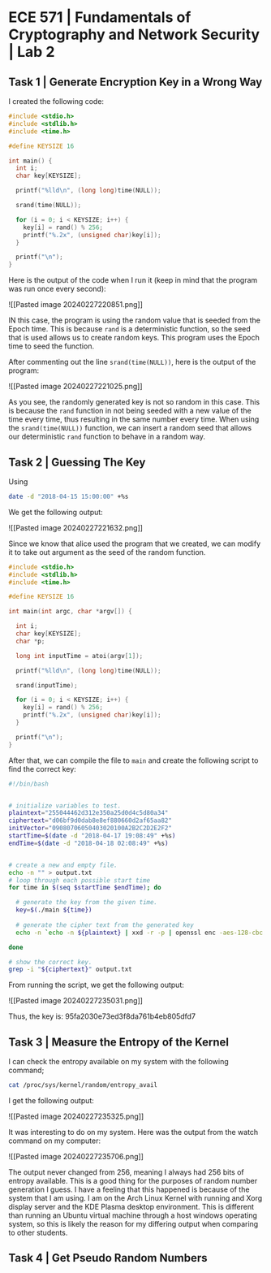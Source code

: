 # ECE 571 | Fundamentals of Cryptography and Network Security | Lab 2

## Task 1 | Generate Encryption Key in a Wrong Way

I created the following code:

```c
#include <stdio.h>
#include <stdlib.h>
#include <time.h>

#define KEYSIZE 16

int main() {
  int i;
  char key[KEYSIZE];

  printf("%lld\n", (long long)time(NULL));

  srand(time(NULL));

  for (i = 0; i < KEYSIZE; i++) {
    key[i] = rand() % 256;
    printf("%.2x", (unsigned char)key[i]);
  }

  printf("\n");
}
```


Here is the output of the code when I run it (keep in mind that the program was run once every second):

![[Pasted image 20240227220851.png]]

IN this case, the program is using the random value that is seeded from the Epoch time. This is because `rand` is a deterministic function, so the seed that is used allows us to create random keys. This program uses the Epoch time to seed the function.

After commenting out the line `srand(time(NULL))`, here is the output of the program: 

![[Pasted image 20240227221025.png]]


As you see, the randomly generated key is not so random in this case. This is because the `rand` function in not being seeded with a new value of the time every time, thus resulting in the same number every time. When using the `srand(time(NULL))` function, we can insert a random seed that allows our deterministic `rand` function to behave in a random way.


## Task 2 | Guessing The Key


Using  

```sh
date -d "2018-04-15 15:00:00" +%s
```

We get the following output: 

![[Pasted image 20240227221632.png]]

Since we know that alice used the program that we created, we can modify it to take out argument as the seed of the random function.

```c
#include <stdio.h>
#include <stdlib.h>
#include <time.h>

#define KEYSIZE 16

int main(int argc, char *argv[]) {

  int i;
  char key[KEYSIZE];
  char *p;

  long int inputTime = atoi(argv[1]);

  printf("%lld\n", (long long)time(NULL));

  srand(inputTime);

  for (i = 0; i < KEYSIZE; i++) {
    key[i] = rand() % 256;
    printf("%.2x", (unsigned char)key[i]);
  }

  printf("\n");
}

```

After that, we can compile the file to `main` and create the following script to find the correct key:

```sh
#!/bin/bash


# initialize variables to test.
plaintext="255044462d312e350a25d0d4c5d80a34"
ciphertext="d06bf9d0dab8e8ef880660d2af65aa82"
initVector="09080706050403020100A2B2C2D2E2F2"
startTime=$(date -d "2018-04-17 19:08:49" +%s)
endTime=$(date -d "2018-04-18 02:08:49" +%s)


# create a new and empty file.
echo -n "" > output.txt 
# loop through each possible start time 
for time in $(seq $startTime $endTime); do 

  # generate the key from the given time.
  key=$(./main ${time})
  
  # generate the cipher text from the generated key
  echo -n `echo -n ${plaintext} | xxd -r -p | openssl enc -aes-128-cbc -nopad -e -K ${key} -iv ${initVector} -nosalt | xxd -p` >> output.txt; echo " Key: ${key} Time: ${time}" >> output.txt

done

# show the correct key.
grep -i "${ciphertext}" output.txt

```


From running the script, we get the following output:

![[Pasted image 20240227235031.png]]

Thus, the key is: 95fa2030e73ed3f8da761b4eb805dfd7 

## Task 3 | Measure the Entropy of the Kernel

I can check the entropy available on my system with the following command;

```sh
cat /proc/sys/kernel/random/entropy_avail
```

I get the following output:

![[Pasted image 20240227235325.png]]

It was interesting to do on my system. Here was the output from the watch command on my computer:

![[Pasted image 20240227235706.png]]

The output never changed from 256, meaning I always had 256 bits of entropy available. This is a good thing for the purposes of random number generation I guess. I have a feeling that this happened is because of the system that I am using. I am on the Arch Linux Kernel with running and Xorg display server and the KDE Plasma desktop environment. This is different than running an Ubuntu virtual machine through a host windows operating system, so this is likely the reason for my differing output when comparing to other students.


## Task 4 | Get Pseudo Random Numbers

